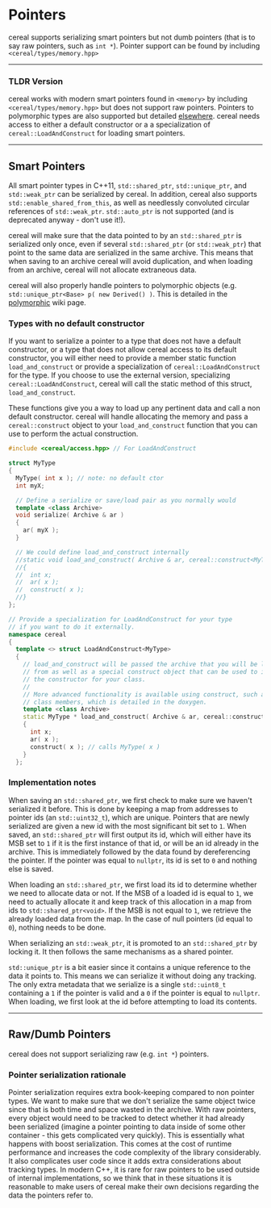 Pointers
========

cereal supports serializing smart pointers but not dumb pointers (that is to say raw pointers, such as `int *`).  Pointer support can be found by including `<cereal/types/memory.hpp>`

---

### TLDR Version

cereal works with modern smart pointers found in `<memory>` by including `<cereal/types/memory.hpp>` but does not support raw pointers.  Pointers to polymorphic types are also supported but detailed [elsewhere](polymorphism.html).  cereal needs access to either a default constructor or a a specialization of `cereal::LoadAndConstruct` for loading smart pointers.

---

## Smart Pointers

All smart pointer types in C++11, `std::shared_ptr`, `std::unique_ptr`, and `std::weak_ptr` can be serialized by cereal.  In addition, cereal also supports `std::enable_shared_from_this`, as well as needlessly convoluted circular references of `std::weak_ptr`.  `std::auto_ptr` is not supported (and is deprecated anyway - don't use it!).

cereal will make sure that the data pointed to by an `std::shared_ptr` is serialized only once, even if several `std::shared_ptr` (or `std::weak_ptr`) that point to the same data are serialized in the same archive.  This means that when saving to an archive cereal will avoid duplication, and when loading from an archive, cereal will not allocate extraneous data.

cereal will also properly handle pointers to polymorphic objects (e.g. `std::unique_ptr<Base> p( new Derived() )`.  This is detailed in the [polymorphic](polymorphism.html) wiki page.

### Types with no default constructor

If you want to serialize a pointer to a type that does not have a default constructor, or a type that does not allow cereal access to its default constructor, you will either need to provide a member static function `load_and_construct` or provide a specialization of `cereal::LoadAndConstruct` for the type.  If you choose to use the external version, specializing `cereal::LoadAndConstruct`, cereal will call the static method of this struct, `load_and_construct`.

These functions give you a way to load up any pertinent data and call a non default constructor.  cereal will handle
allocating the memory and pass a `cereal::construct` object to your `load_and_construct` function that you can use to
perform the actual construction.

```cpp
#include <cereal/access.hpp> // For LoadAndConstruct

struct MyType
{
  MyType( int x ); // note: no default ctor
  int myX;

  // Define a serialize or save/load pair as you normally would
  template <class Archive>
  void serialize( Archive & ar )
  {
    ar( myX );
  }

  // We could define load_and_construct internally
  //static void load_and_construct( Archive & ar, cereal::construct<MyType> & construct )
  //{
  //  int x;
  //  ar( x );
  //  construct( x );
  //}
};

// Provide a specialization for LoadAndConstruct for your type
// if you want to do it externally.
namespace cereal
{
  template <> struct LoadAndConstruct<MyType>
  {
    // load_and_construct will be passed the archive that you will be loading
    // from as well as a special construct object that can be used to invoke
    // the constructor for your class.
    //
    // More advanced functionality is available using construct, such as accessing
    // class members, which is detailed in the doxygen.
    template <class Archive>
    static MyType * load_and_construct( Archive & ar, cereal::construct<MyType> & construct )
    {
      int x;
      ar( x );
      construct( x ); // calls MyType( x )
    }
  };
```

### Implementation notes

When saving an `std::shared_ptr`, we first check to make sure we haven't serialized it before.  This is done by keeping a map from addresses to pointer ids (an `std::uint32_t`), which are unique.  Pointers that are newly serialized are given a new id with the most significant bit set to `1`.  When saved, an `std::shared_ptr` will first output its id, which will either have its MSB set to `1` if it is the first instance of that id, or will be an id already in the archive.  This is immediately followed by the data found by dereferencing the pointer.  If the pointer was equal to `nullptr`, its id is set to `0` and nothing else is saved.

When loading an `std::shared_ptr`, we first load its id to determine whether we need to allocate data or not.  If the MSB of a loaded id is equal to `1`, we need to actually allocate it and keep track of this allocation in a map from ids to `std::shared_ptr<void>`.  If the MSB is not equal to `1`, we retrieve the already loaded data from the map.  In the case of null pointers (id equal to `0`), nothing needs to be done.

When serializing an `std::weak_ptr`, it is promoted to an `std::shared_ptr` by locking it.  It then follows the same mechanisms as a shared pointer.

`std::unique_ptr` is a bit easier since it contains a unique reference to the data it points to.  This means we can serialize it without doing any tracking.  The only extra metadata that we serialize is a single `std::uint8_t` containing a `1` if the pointer is valid and a `0` if the pointer is equal to `nullptr`.  When loading, we first look at the id before attempting to load its contents.

---

## Raw/Dumb Pointers

cereal does not support serializing raw (e.g. `int *`) pointers.

### Pointer serialization rationale

Pointer serialization requires extra book-keeping compared to non pointer types.  We want to make sure that we don't serialize the same object twice since that is both time and space wasted in the archive.  With raw pointers, every object would need to be tracked to detect whether it had already been serialized (imagine a pointer pointing to data inside of some other container - this gets complicated very quickly).  This is essentially what happens with boost serialization.  This comes at the cost of runtime performance and increases the code complexity of the library considerably.  It also complicates user code since it adds extra considerations about tracking types.  In modern C++, it is rare for raw pointers to be used outside of internal implementations, so we think that in these situations it is reasonable to make users of cereal make their own decisions regarding the data the pointers refer to.
